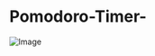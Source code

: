 # Pomodoro-Timer-
![Image](https://github.com/user-attachments/assets/35384318-2b66-4bd4-97b9-8f3cb8e0330f)
